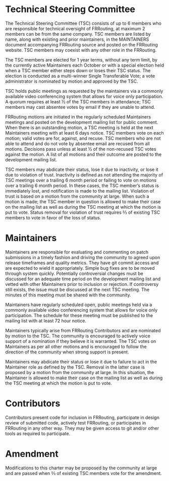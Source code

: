 ﻿
# Technical Steering Committee

The Technical Steering Committee (TSC) consists of up to 6 members who are responsible for technical oversight of FRRouting, at maximum 2 members can be from the same company.  TSC members are listed by name, along with existing and prior maintainers, in the MAINTAINERS document accompanying FRRouting source and posted on the FRRouting website.  TSC members may coexist with any other role in the FRRouting.

The TSC members are elected for 1 year terms, without any term limit, by the currently active Maintainers each October or with a special election held when a TSC member either steps down or loses their TSC status.  The election is conducted as a multi-winner Single Transferable Vote; a vote administrator is nominated by motion and approved by the TSC.

TSC holds public meetings as requested by the maintainers via a commonly available video conferencing system that allows for voice only participation.  A quorum requires at least ½ of the TSC members in attendance; TSC members may cast absentee votes by email if they are unable to attend.

FRRouting motions are initiated in the regularly scheduled Maintainers meetings and posted on the development mailing list for public comment.  When there is an outstanding motion, a TSC meeting is held at the next Maintainers meeting with at least 6 days notice.  TSC members vote on each motion; valid votes are for, against, and recuse.  TSC members who are not able to attend and do not vote by absentee email are recused from all motions.  Decisions pass unless at least ½ of the non-recused TSC votes against the motion.  A list of all motions and their outcome are posted to the development mailing list.

TSC members may abdicate their status, lose it due to inactivity, or lose it due to violation of trust.  Inactivity is defined as not attending the majority of TSC meetings over a trailing 6 month period or failing to vote on motions over a trailing 6 month period.  In these cases, the TSC member’s status is immediately lost, and notification is made to the mailing list.  Violation of trust is based on a motion from the community at large.  When such a motion is made; the TSC member in question is allowed to make their case on the mailing list as well as during the TSC meeting at which the motion is put to vote.  Status removal for violation of trust requires ⅔ of existing TSC members to vote in favor of the loss of status.

# Maintainers

Maintainers are responsible for evaluating and commenting on patch submissions in a timely fashion and driving the community to agreed upon release timeframes and quality metrics.  They have git commit access and are expected to wield it appropriately.  Simple bug fixes are to be moved through system quickly.  Potentially controversial changes must be discussed for an adequate time period on the development mailing list and vetted with other Maintainers prior to inclusion or rejection.  If controversy still exists, the issue must be discussed at the next TSC meeting. The minutes of this meeting must be shared with the community.

Maintainers have regularly scheduled open, public meetings held via a commonly available video conferencing system that allows for voice only participation.  The schedule for these meeting must be published to the mailing list with at least 72 hour notice.

Maintainers typically arise from FRRouting Contributors and are nominated by motion to the TSC.  The community is encouraged to actively voice support of a nomination if they believe it is warranted.  The TSC votes on Maintainers as per all other motions and is encouraged to follow the direction of the community when strong support is present.

Maintainers may abdicate their status or lose it due to failure to act in the Maintainer role as defined by the TSC. Removal in the latter case is proposed by a motion from the community at large.  In this situation, the Maintainer is allowed to make their case on the mailing list as well as during the TSC meeting at which the motion is put to vote.


# Contributors
Contributors present code for inclusion in FRRouting, participate in design review of submitted code, actively test FRRouting, or participates in FRRouting in any other way.  They may be given access to git and/or other tools as required to participate.

# Amendment
Modifications to this charter may be proposed by the community at large and are passed when ⅔ of existing TSC members vote for the amendment.

